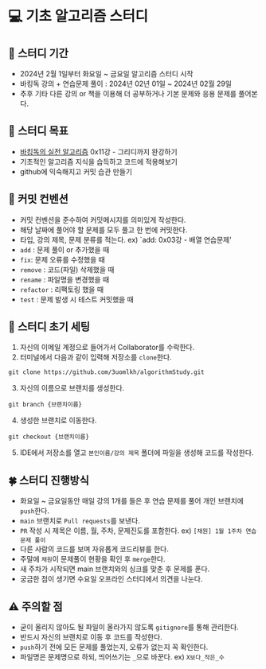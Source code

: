 # 💻 기초 알고리즘 스터디

## 📅 스터디 기간
- 2024년 2월 1일부터 화요일 ~ 금요일 알고리즘 스터디 시작
- 바킹독 강의 + 연습문제 풀이 : 2024년 02년 01일 ~ 2024년 02월 29일
- 추후 기타 다른 강의 or 책을 이용해 더 공부하거나 기본 문제와 응용 문제를 풀어본다.

## 🎯 스터디 목표
- [바킹독의 실전 알고리즘](https://youtube.com/playlist?list=PLtqbFd2VIQv4O6D6l9HcD732hdrnYb6CY&feature=shared) 0x11강 - 그리디까지 완강하기
- 기초적인 알고리즘 지식을 습득하고 코드에 적용해보기
- github에 익숙해지고 커밋 습관 만들기

## 📓 커밋 컨벤션
- 커밋 컨벤션을 준수하여 커밋메시지를 의미있게 작성한다.
- 해당 날짜에 풀어야 할 문제를 모두 풀고 한 번에 커밋한다.
- 타입, 강의 제목, 문제 분류를 적는다. ex) `add: 0x03강 - 배열 연습문제'
- `add` : 문제 풀이 or 추가했을 때
- `fix`: 문제 오류를 수정했을 때
- `remove` : 코드(파일) 삭제했을 때
- `rename` : 파일명을 변경했을 때
- `refactor` : 리팩토링 했을 때
- `test` : 문제 발생 시 테스트 커밋했을 때

## 🌱 스터디 초기 세팅
1. 자신의 이메일 계정으로 들어가서 Collaborator를 수락한다.
2. 터미널에서 다음과 같이 입력해 저장소를 `clone`한다.
```
git clone https://github.com/3uomlkh/algorithmStudy.git
```
3. 자신의 이름으로 브랜치를 생성한다.
```
git branch {브랜치이름}
```
4. 생성한 브랜치로 이동한다.
```
git checkout {브랜치이름}
```
5. IDE에서 저장소를 열고 `본인이름/강의 제목` 폴더에 파일을 생성해 코드를 작성한다.

## 🍀 스터디 진행방식
- 화요일 ~ 금요일동안 매일 강의 1개를 들은 후 연습 문제를 풀어 개인 브랜치에 `push`한다.
- `main` 브랜치로 `Pull requests`를 보낸다.
- `PR` 작성 시 제목은 이름, 월, 주차, 문제진도를 포함한다. ex) `[채원] 1월 1주차 연습 문제 풀이`
- 다른 사람의 코드를 보며 자유롭게 코드리뷰를 한다.
- 주말에 `채원`이 문제풀이 현황을 확인 후 `merge`한다.
- 새 주차가 시작되면 main 브랜치와의 싱크를 맞춘 후 문제를 푼다.
- 궁금한 점이 생기면 수요일 오프라인 스터디에서 의견을 나눈다.

## ⚠️ 주의할 점
- 굳이 올리지 않아도 될 파일이 올라가지 않도록 `gitignore`를 통해 관리한다.
- 반드시 자신의 브랜치로 이동 후 코드를 작성한다.
- `push`하기 전에 모든 문제를 풀었는지, 오류가 없는지 꼭 확인한다.
- 파일명은 문제명으로 하되, 띄어쓰기는 `_`으로 바꾼다. ex) `X보다_작은_수`
